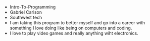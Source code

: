 # 
- Intro-To-Programming
- Gabriel Carlson
- Southwest tech
- I am taking this program to better myself and go into a career with something I love doing like being on computers and coding. 
- I love to play video games and really anything wiht electronics. 
